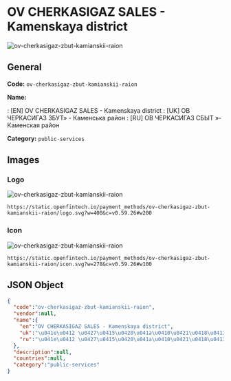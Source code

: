 
# OV CHERKASIGAZ SALES - Kamenskaya district 
![ov-cherkasigaz-zbut-kamianskii-raion](https://static.openfintech.io/payment_methods/ov-cherkasigaz-zbut-kamianskii-raion/logo.svg?w=400&c=v0.59.26#w200)  

## General 
**Code:** `ov-cherkasigaz-zbut-kamianskii-raion` 
 
**Name:** 
 
:	[EN] OV CHERKASIGAZ SALES - Kamenskaya district 
:	[UK] ОВ ЧЕРКАСИГАЗ ЗБУТ» - Каменська район 
:	[RU] ОВ ЧЕРКАСИГАЗ СБЫТ »- Каменская район 
 
**Category:** `public-services` 
 

## Images 

### Logo 
![ov-cherkasigaz-zbut-kamianskii-raion](https://static.openfintech.io/payment_methods/ov-cherkasigaz-zbut-kamianskii-raion/logo.svg?w=400&c=v0.59.26#w200)  

```
https://static.openfintech.io/payment_methods/ov-cherkasigaz-zbut-kamianskii-raion/logo.svg?w=400&c=v0.59.26#w200
```  

### Icon 
![ov-cherkasigaz-zbut-kamianskii-raion](https://static.openfintech.io/payment_methods/ov-cherkasigaz-zbut-kamianskii-raion/icon.svg?w=278&c=v0.59.26#w100)  

```
https://static.openfintech.io/payment_methods/ov-cherkasigaz-zbut-kamianskii-raion/icon.svg?w=278&c=v0.59.26#w100
```  

## JSON Object 

```json
{
  "code":"ov-cherkasigaz-zbut-kamianskii-raion",
  "vendor":null,
  "name":{
    "en":"OV CHERKASIGAZ SALES - Kamenskaya district",
    "uk":"\u041e\u0412 \u0427\u0415\u0420\u041a\u0410\u0421\u0418\u0413\u0410\u0417 \u0417\u0411\u0423\u0422\u00bb - \u041a\u0430\u043c\u0435\u043d\u0441\u044c\u043a\u0430 \u0440\u0430\u0439\u043e\u043d",
    "ru":"\u041e\u0412 \u0427\u0415\u0420\u041a\u0410\u0421\u0418\u0413\u0410\u0417 \u0421\u0411\u042b\u0422 \u00bb- \u041a\u0430\u043c\u0435\u043d\u0441\u043a\u0430\u044f \u0440\u0430\u0439\u043e\u043d"
  },
  "description":null,
  "countries":null,
  "category":"public-services"
}
```  
